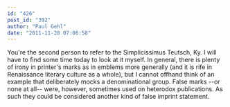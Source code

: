 ```yaml
---
id: "426"
post_id: "392"
author: "Paul Gehl"
date: "2011-11-28 07:06:58"
---
```

You're the second person to refer to the Simplicissimus Teutsch, Ky. I will have to find some time today to look at it myself. In general, there is plenty of irony in printer's marks as in emblems more generally (and it is rife in Renaissance literary culture as a whole), but I cannot offhand think of an example that deliberately mocks a denominational group. False marks --or none at all-- were, however, sometimes used on heterodox publications. As such they could be considered another kind of false imprint statement.
